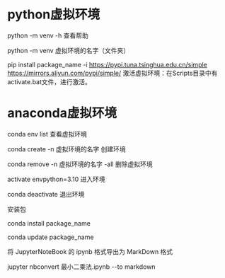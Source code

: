 # python虚拟环境

python -m venv -h 查看帮助

python -m venv 虚拟环境的名字（文件夹）

pip install package_name -i https://pypi.tuna.tsinghua.edu.cn/simple
https://mirrors.aliyun.com/pypi/simple/
激活虚拟环境：在Scripts目录中有activate.bat文件，进行激活。

# anaconda虚拟环境

conda env list 查看虚拟环境

conda create  -n 虚拟环境的名字 创建环境

conda remove -n 虚拟环境的名字 -all 删除虚拟环境

activate envpython=3.10 进入环境

conda deactivate 退出环境

安装包

conda install package_name

conda update package_name

将 JupyterNoteBook 的 ipynb 格式导出为 MarkDown 格式

jupyter nbconvert 最小二乘法.ipynb --to markdown

